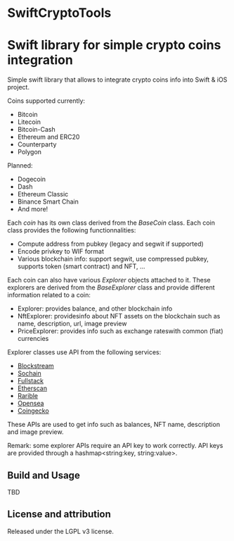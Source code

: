 # SwiftCryptoTools
# Swift library for simple crypto coins integration

Simple swift library that allows to integrate crypto coins info into Swift & iOS project.

Coins supported currently:
* Bitcoin
* Litecoin
* Bitcoin-Cash
* Ethereum and ERC20
* Counterparty
* Polygon

Planned:
* Dogecoin
* Dash
* Ethereum Classic
* Binance Smart Chain
* And more!

Each *coin* has its own class derived from the *BaseCoin* class. 
Each coin class provides the following functionnalities:
* Compute address from pubkey (legacy and segwit if supported)
* Encode privkey to WIF format
* Various blockchain info: support segwit, use compressed pubkey, supports token (smart contract) and NFT, ...

Each coin can also have various *Explorer* objects attached to it. 
These explorers are derived from the *BaseExplorer* class and provide different information related to a coin:
* Explorer: provides balance, and other blockchain info
* NftExplorer: providesinfo about NFT assets on the blockchain such as name, description, url, image preview
* PriceExplorer: provides info such as exchange rateswith common (fiat) currencies

Explorer classes use API from the following services:
* [Blockstream](https://blockstream.com/)
* [Sochain](https://sochain.com/)
* [Fullstack](https://fullstack.cash/)
* [Etherscan](https://etherscan.io/)
* [Rarible](https://rarible.com/)
* [Opensea](https://opensea.io/)
* [Coingecko](https://www.coingecko.com/)

These APIs are used to get info such as balances, NFT name, description and image preview.

Remark: some explorer APIs require an API key to work correctly. API keys are provided through a hashmap<string:key, string:value>.

## Build and Usage

TBD

## License and attribution

Released under the LGPL v3 license.
